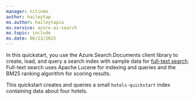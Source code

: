 ```yaml
---
manager: nitinme
author: haileytap
ms.author: haileytapia
ms.service: azure-ai-search
ms.topic: include
ms.date: 06/23/2025
---
```


In this quickstart, you use the Azure.Search.Documents client library to create, load, and query a search index with sample data for [full-text search](../../search-lucene-query-architecture.md). Full-text search uses Apache Lucene for indexing and queries and the BM25 ranking algorithm for scoring results.

This quickstart creates and queries a small `hotels-quickstart` index containing data about four hotels.
